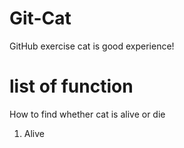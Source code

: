 # Git-Cat

GitHub exercise cat is good experience!

# list of function

How to find whether cat is alive or die

1. Alive    